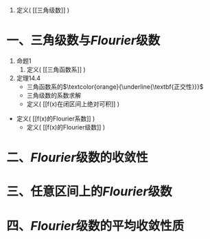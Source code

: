 1. 定义(  [[三角级数]]  )
# 一、三角级数与$Flourier$级数

1. 命题1
	1. 定义(  [[三角函数系]]  )
2. 定理14.4
	- 三角函数系的$\textcolor{orange}{\underline{\textbf{正交性}}}$
	- 三角级数的系数求解
	- 定义(  [[f(x)在闭区间上绝对可积]]  )
- 定义(  [[f(x)的Flourier系数]]  )
	- 定义(  [[f(x)的Flourier级数]]  )
# 二、$Flourier$级数的收敛性
# 三、任意区间上的$Flourier$级数
# 四、$Flourier$级数的平均收敛性质